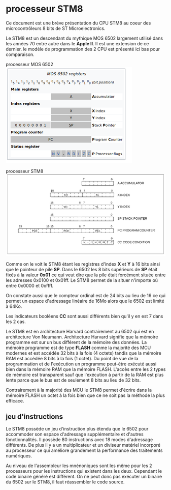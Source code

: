 # processeur STM8

Ce document est une brève présentation du CPU STM8 au coeur des microcontrôleurs 8 bits de ST Microelectronics.

Le STM8 est un descendant du mythique MOS 6502 largement utilisé dans les années 70 entre autre dans le **Apple II**. Il est une extension de 
ce dernier. le modèle de programmation des 2 CPU est présenté ici bas pour comparaison.

processeur MOS 6502
![6502](docs/images/6502.png) 

processeur STM8
 ![STM8](docs/images/stm8.png)

Comme on le voit le STM8 étant les registres d'index **X** et **Y** à 16 bits ainsi que le pointeur de pile **SP**. Dans le 6502 les 8 bits supérieurs de **SP** était fixés à la valeur **0x01** ce qui veut dire que la pile était forcément située entre les adresses 0x0100 et 0x01ff. Le STM8 permet de la situer n'importe où entre 0x0000 et 0xffff. 

On constate aussi que le compteur ordinal est de 24 bits au lieu de 16 ce qui permet un espace d'adressage linéaire de 16Mo alors que le 6502 est limité à 64Ko.  

Les indicateurs booléens **CC** sont aussi différents bien qu'il y en est 7 dans les 2 cas. 

Le STM8 est en architecture Harvard contrairement au 6502 qui est en architecture Von Neumann.  Architecture Harvard signifie que la mémoire programme est sur un bus différent de la mémoire des données. La mémoire programme est de type **FLASH** comme la majorité des MCU modernes et est accédée 32 bits à la fois (4 octets) tandis que la mémoire RAM est accédée 8 bits à la fois (1 octet). Du point de vue de la programmation et de l'exécution un programme peut-être exécuté aussi bien dans la mémoire RAM que la mémoire FLASH. L'accès entre les 2 types de mémoire est transparent sauf que l'exécution à partir de la RAM est plus lente parce que le bus est de seulement 8 bits au lieu de 32 bits. 

Contrairement à la majorité des MCU le STM8 permet d'écrire dans la mémoire FLASH un octet à la fois bien que ce ne soit pas la méthode la plus efficace.

## jeu d'instructions

Le STM8 possède un jeu d'instruction plus étendu que le 6502 pour accommoder son espace d'adressage supplémentaire et d'autres fonctionnalités. Il possède 80 instructions avec 18 modes d'adressage différents. De plus il y a un multiplicateur et un diviseur matériel incorporé au processeur ce qui améliore grandement la performance des traitements numériques.

Au niveau de l'assembleur les mnénoniques sont les même pour les 2 processeurs pour les instructions qui existent dans les deux. Cependant le code binaire généré est différent. On ne peut donc pas exécuter un binaire du 6502 sur le STM8, il faut réassembler le code source.